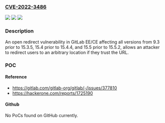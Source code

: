 ### [CVE-2022-3486](https://cve.mitre.org/cgi-bin/cvename.cgi?name=CVE-2022-3486)
![](https://img.shields.io/static/v1?label=Product&message=GitLab&color=blue)
![](https://img.shields.io/static/v1?label=Version&message=n%2Fa&color=blue)
![](https://img.shields.io/static/v1?label=Vulnerability&message=Url%20redirection%20to%20untrusted%20site%20('open%20redirect')%20in%20GitLab&color=brighgreen)

### Description

An open redirect vulnerability in GitLab EE/CE affecting all versions from 9.3 prior to 15.3.5, 15.4 prior to 15.4.4, and 15.5 prior to 15.5.2, allows an attacker to redirect users to an arbitrary location if they trust the URL.

### POC

#### Reference
- https://gitlab.com/gitlab-org/gitlab/-/issues/377810
- https://hackerone.com/reports/1725190

#### Github
No PoCs found on GitHub currently.

